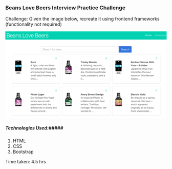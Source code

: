 
### Beans Love Beers Interview Practice Challenge ###

Challenge: Given the image below, recreate it using frontend frameworks (functionality not required)

![Original Image](public/Interview-Challenge-Image.png)

##### Technologies Used:#####
1. HTML
1. CSS
1. Bootstrap

Time taken: 4.5 hrs
